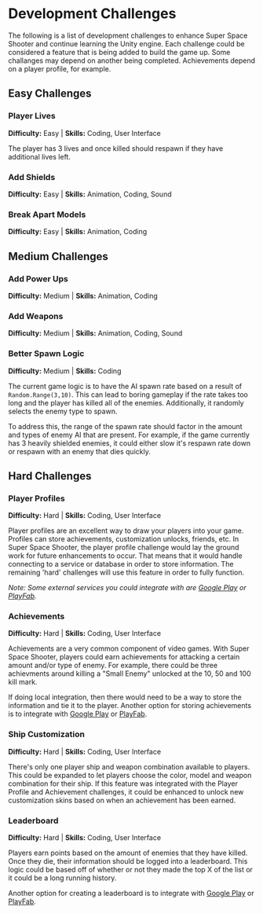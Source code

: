 # Development Challenges
The following is a list of development challenges to enhance Super Space Shooter and continue learning the Unity engine. Each challenge could be considered a feature that is being added to build the game up. Some challanges may depend on another being completed. Achievements depend on a player profile, for example. 

## Easy Challenges
### Player Lives
**Difficulty:** Easy   |   **Skills:** Coding, User Interface

The player has 3 lives and once killed should respawn if they have additional lives left. 

### Add Shields
**Difficulty:** Easy   |   **Skills:** Animation, Coding, Sound


### Break Apart Models
**Difficulty:** Easy   |   **Skills:** Animation, Coding

## Medium Challenges
### Add Power Ups
**Difficulty:** Medium   |   **Skills:** Animation, Coding

### Add Weapons
**Difficulty:** Medium   |   **Skills:** Animation, Coding, Sound

### Better Spawn Logic
**Difficulty:** Medium   |   **Skills:** Coding

The current game logic is to have the AI spawn rate based on a result of ``` Random.Range(3,10)```. This can lead to boring gameplay if the rate takes too long and the player has killed all of the enemies. Additionally, it randomly selects the enemy type to spawn. 

To address this, the range of the spawn rate should factor in the amount and types of enemy AI that are present. For example, if the game currently has 3 heavily shielded enemies, it could either slow it's respawn rate down or respawn with an enemy that dies quickly.

## Hard Challenges
### Player Profiles
**Difficulty:** Hard   |   **Skills:** Coding, User Interface

Player profiles are an excellent way to draw your players into your game. Profiles can store achievements, customization unlocks, friends, etc. In Super Space Shooter, the player profile challenge would lay the ground work for future enhancements to occur. That means that it would handle connecting to a service or database in order to store information. The remaining 'hard' challenges will use this feature in order to fully function. 

*Note: Some external services you could integrate with are [Google Play](https://play.google.com/apps/publish) or [PlayFab](https://playfab.com/).*

### Achievements
**Difficulty:** Hard   |   **Skills:** Coding, User Interface

Achievements are a very common component of video games. With Super Space Shooter, players could earn achievements for attacking a certain amount and/or type of enemy. For example, there could be three achievments around killing a "Small Enemy" unlocked at the 10, 50 and 100 kill mark. 

If doing local integration, then there would need to be a way to store the information and tie it to the player. Another option for storing achievements is to integrate with [Google Play](https://play.google.com/apps/publish) or [PlayFab](https://playfab.com/).

### Ship Customization
**Difficulty:** Hard   |   **Skills:** Coding, User Interface

There's only one player ship and weapon combination available to players. This could be expanded to let players choose the color, model and weapon combination for their ship. If this feature was integrated with the Player Profile and Achievement challenges, it could be enhanced to unlock new customization skins based on when an achievement has been earned.

### Leaderboard
**Difficulty:** Hard   |   **Skills:** Coding, User Interface

Players earn points based on the amount of enemies that they have killed. Once they die, their information should be logged into a leaderboard. This logic could be based off of whether or not they made the top X of the list or it could be a long running history. 

Another option for creating a leaderboard is to integrate with [Google Play](https://play.google.com/apps/publish) or [PlayFab](https://playfab.com/). 

